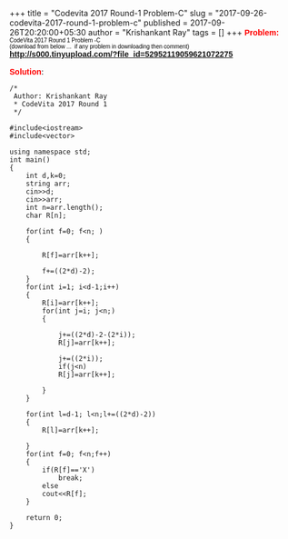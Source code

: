 +++
title = "Codevita 2017 Round-1 Problem-C"
slug = "2017-09-26-codevita-2017-round-1-problem-c"
published = 2017-09-26T20:20:00+05:30
author = "Krishankant Ray"
tags = []
+++
<span style="color: red;"><span
style="font-family: Verdana,sans-serif;"></span>**<span
style="font-family: Verdana,sans-serif;">Problem:</span>**</span>  
<span style="color: red;"><span
style="font-family: Verdana,sans-serif;"><span
style="font-size: x-small;"><span style="color: black;">CodeVita 2017
Round 1 Problem -C</span></span></span></span>  
<span style="color: red;"><span
style="font-family: Verdana,sans-serif;"><span
style="font-size: x-small;"><span style="color: black;">(download from
below ...  if any problem in downloading then
comment) </span></span></span>**<span
style="font-family: Verdana,sans-serif;"> </span>**</span>  
<span style="color: red;">**<span
style="font-family: Verdana,sans-serif;"><http://s000.tinyupload.com/?file_id=52952119059621072275></span>**</span>  
  
<span style="color: red;">**<span
style="font-family: Verdana,sans-serif;">Solution</span>**</span>:  

    /*
     Author: Krishankant Ray
     * CodeVita 2017 Round 1
     */

    #include<iostream>
    #include<vector>

    using namespace std;
    int main()
    {
        int d,k=0;
        string arr;
        cin>>d;
        cin>>arr;
        int n=arr.length();
        char R[n];

        for(int f=0; f<n; )
        {

            R[f]=arr[k++];

            f+=((2*d)-2);
        }
        for(int i=1; i<d-1;i++)
        {
            R[i]=arr[k++];
            for(int j=i; j<n;)
            {

                j+=((2*d)-2-(2*i));
                R[j]=arr[k++];

                j+=((2*i));
                if(j<n)
                R[j]=arr[k++];

            }
        }

        for(int l=d-1; l<n;l+=((2*d)-2))
        {
            R[l]=arr[k++];

        }
        for(int f=0; f<n;f++)
        {
            if(R[f]=='X')
                break;
            else
            cout<<R[f];
        }

        return 0;
    }
